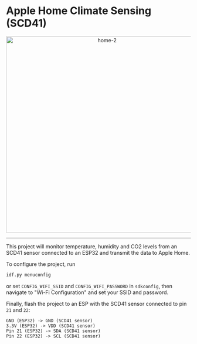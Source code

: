 # Apple Home Climate Sensing (SCD41)

<p align="center">
<img width="535" alt="home-2" src="https://github.com/user-attachments/assets/971c91d2-50bb-444b-99a3-8c6510601f68" />
</p>

---

This project will monitor temperature, humidity and CO2 levels from an SCD41 sensor connected to an ESP32 and transmit the data to Apple Home.

To configure the project, run

```sh
idf.py menuconfig
```

or set `CONFIG_WIFI_SSID` and `CONFIG_WIFI_PASSWORD` in `sdkconfig`, then navigate to "Wi-Fi Configuration" and set your SSID and password.

Finally, flash the project to an ESP with the SCD41 sensor connected to pin `21` and `22`: 

```
GND (ESP32) -> GND (SCD41 sensor)
3.3V (ESP32) -> VDD (SCD41 sensor)
Pin 21 (ESP32) -> SDA (SCD41 sensor)
Pin 22 (ESP32) -> SCL (SCD41 sensor)
```
